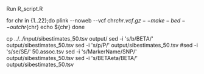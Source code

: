 
Run R_script.R

for chr in {1..22};do
plink --noweb --vcf chr${chr}.vcf.gz --make-bed --out chr${chr}
echo ${chr}
done



cp ../../input/sibestimates_50.tsv output/
sed -i 's/b/BETA/' output/sibestimates_50.tsv
sed -i 's/p/P/' output/sibestimates_50.tsv
#sed -i 's/se/SE/' 50.assoc.tsv
sed -i 's/MarkerName/SNP/' output/sibestimates_50.tsv
sed -i 's/BETAeta/BETA/' output/sibestimates_50.tsv

